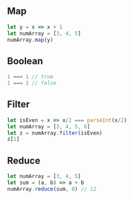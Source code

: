 ## Map
```js
let y = x => x + 1
let numArray = [3, 4, 5]
numArray.map(y)
```

## Boolean
```js
1 === 1 // true
1 === 2 // false
```
## Filter
```js
let isEven = x => x/2 === parseInt(x/2)
let numArray = [3, 4, 5, 6]
let z = numArray.filter(isEven)
z[1]
```

## Reduce
```js
let numArray = [3, 4, 5]
let sum = (a, b) => a + b
numArray.reduce(sum, 0) // 12
```